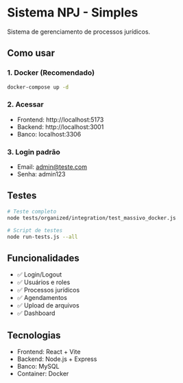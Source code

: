 # Sistema NPJ - Simples

Sistema de gerenciamento de processos jurídicos.

## Como usar

### 1. Docker (Recomendado)
```bash
docker-compose up -d
```

### 2. Acessar
- Frontend: http://localhost:5173
- Backend: http://localhost:3001
- Banco: localhost:3306

### 3. Login padrão
- Email: admin@teste.com
- Senha: admin123

## Testes
```bash
# Teste completo
node tests/organized/integration/test_massivo_docker.js

# Script de testes
node run-tests.js --all
```

## Funcionalidades
- ✅ Login/Logout
- ✅ Usuários e roles
- ✅ Processos jurídicos
- ✅ Agendamentos
- ✅ Upload de arquivos
- ✅ Dashboard

## Tecnologias
- Frontend: React + Vite
- Backend: Node.js + Express
- Banco: MySQL
- Container: Docker
